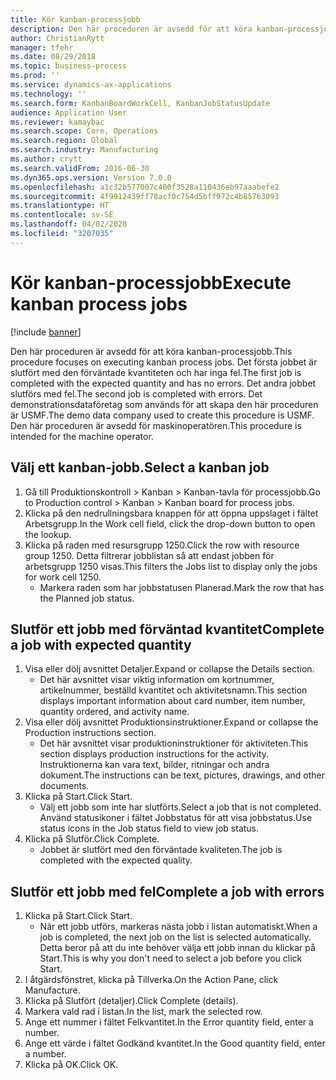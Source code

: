 ```yaml
---
title: Kör kanban-processjobb
description: Den här proceduren är avsedd för att köra kanban-processjobb.
author: ChristianRytt
manager: tfehr
ms.date: 08/29/2018
ms.topic: business-process
ms.prod: ''
ms.service: dynamics-ax-applications
ms.technology: ''
ms.search.form: KanbanBoardWorkCell, KanbanJobStatusUpdate
audience: Application User
ms.reviewer: kamaybac
ms.search.scope: Core, Operations
ms.search.region: Global
ms.search.industry: Manufacturing
ms.author: crytt
ms.search.validFrom: 2016-06-30
ms.dyn365.ops.version: Version 7.0.0
ms.openlocfilehash: a1c32b577007c400f3528a110436eb97aaabefe2
ms.sourcegitcommit: 4f9912439ff78acf0c754d5bff972c4b85763093
ms.translationtype: HT
ms.contentlocale: sv-SE
ms.lasthandoff: 04/02/2020
ms.locfileid: "3207035"
---
```

# <a name="execute-kanban-process-jobs"></a><span data-ttu-id="e378d-103">Kör kanban-processjobb</span><span class="sxs-lookup"><span data-stu-id="e378d-103">Execute kanban process jobs</span></span>

[!include [banner](../../includes/banner.md)]

<span data-ttu-id="e378d-104">Den här proceduren är avsedd för att köra kanban-processjobb.</span><span class="sxs-lookup"><span data-stu-id="e378d-104">This procedure focuses on executing kanban process jobs.</span></span> <span data-ttu-id="e378d-105">Det första jobbet är slutfört med den förväntade kvantiteten och har inga fel.</span><span class="sxs-lookup"><span data-stu-id="e378d-105">The first job is completed with the expected quantity and has no errors.</span></span> <span data-ttu-id="e378d-106">Det andra jobbet slutförs med fel.</span><span class="sxs-lookup"><span data-stu-id="e378d-106">The second job is completed with errors.</span></span> <span data-ttu-id="e378d-107">Det demonstrationsdataföretag som används för att skapa den här proceduren är USMF.</span><span class="sxs-lookup"><span data-stu-id="e378d-107">The demo data company used to create this procedure is USMF.</span></span> <span data-ttu-id="e378d-108">Den här proceduren är avsedd för maskinoperatören.</span><span class="sxs-lookup"><span data-stu-id="e378d-108">This procedure is intended for the machine operator.</span></span>


## <a name="select-a-kanban-job"></a><span data-ttu-id="e378d-109">Välj ett kanban-jobb.</span><span class="sxs-lookup"><span data-stu-id="e378d-109">Select a kanban job</span></span>
1. <span data-ttu-id="e378d-110">Gå till Produktionskontroll > Kanban > Kanban-tavla för processjobb.</span><span class="sxs-lookup"><span data-stu-id="e378d-110">Go to Production control > Kanban > Kanban board for process jobs.</span></span>
2. <span data-ttu-id="e378d-111">Klicka på den nedrullningsbara knappen för att öppna uppslaget i fältet Arbetsgrupp.</span><span class="sxs-lookup"><span data-stu-id="e378d-111">In the Work cell field, click the drop-down button to open the lookup.</span></span>
3. <span data-ttu-id="e378d-112">Klicka på raden med resursgrupp 1250.</span><span class="sxs-lookup"><span data-stu-id="e378d-112">Click the row with resource group 1250.</span></span> <span data-ttu-id="e378d-113">Detta filtrerar jobblistan så att endast jobben för arbetsgrupp 1250 visas.</span><span class="sxs-lookup"><span data-stu-id="e378d-113">This filters the Jobs list to display only the jobs for work cell 1250.</span></span>
    * <span data-ttu-id="e378d-114">Markera raden som har jobbstatusen Planerad.</span><span class="sxs-lookup"><span data-stu-id="e378d-114">Mark the row that has the Planned job status.</span></span>  

## <a name="complete-a-job-with-expected-quantity"></a><span data-ttu-id="e378d-115">Slutför ett jobb med förväntad kvantitet</span><span class="sxs-lookup"><span data-stu-id="e378d-115">Complete a job with expected quantity</span></span>
1. <span data-ttu-id="e378d-116">Visa eller dölj avsnittet Detaljer.</span><span class="sxs-lookup"><span data-stu-id="e378d-116">Expand or collapse the Details section.</span></span>
    * <span data-ttu-id="e378d-117">Det här avsnittet visar viktig information om kortnummer, artikelnummer, beställd kvantitet och aktivitetsnamn.</span><span class="sxs-lookup"><span data-stu-id="e378d-117">This section displays important information about card number, item number, quantity ordered, and activity name.</span></span>  
2. <span data-ttu-id="e378d-118">Visa eller dölj avsnittet Produktionsinstruktioner.</span><span class="sxs-lookup"><span data-stu-id="e378d-118">Expand or collapse the Production instructions section.</span></span>
    * <span data-ttu-id="e378d-119">Det här avsnittet visar produktioninstruktioner för aktiviteten.</span><span class="sxs-lookup"><span data-stu-id="e378d-119">This section displays production instructions for the activity.</span></span> <span data-ttu-id="e378d-120">Instruktionerna kan vara text, bilder, ritningar och andra dokument.</span><span class="sxs-lookup"><span data-stu-id="e378d-120">The instructions can be text, pictures, drawings, and other documents.</span></span>  
3. <span data-ttu-id="e378d-121">Klicka på Start.</span><span class="sxs-lookup"><span data-stu-id="e378d-121">Click Start.</span></span>
    * <span data-ttu-id="e378d-122">Välj ett jobb som inte har slutförts.</span><span class="sxs-lookup"><span data-stu-id="e378d-122">Select a job that is not completed.</span></span> <span data-ttu-id="e378d-123">Använd statusikoner i fältet Jobbstatus för att visa jobbstatus.</span><span class="sxs-lookup"><span data-stu-id="e378d-123">Use status icons in the Job status field to view job status.</span></span>      
4. <span data-ttu-id="e378d-124">Klicka på Slutför.</span><span class="sxs-lookup"><span data-stu-id="e378d-124">Click Complete.</span></span>
    * <span data-ttu-id="e378d-125">Jobbet är slutfört med den förväntade kvaliteten.</span><span class="sxs-lookup"><span data-stu-id="e378d-125">The job is completed with the expected quality.</span></span>  

## <a name="complete-a-job-with-errors"></a><span data-ttu-id="e378d-126">Slutför ett jobb med fel</span><span class="sxs-lookup"><span data-stu-id="e378d-126">Complete a job with errors</span></span>
1. <span data-ttu-id="e378d-127">Klicka på Start.</span><span class="sxs-lookup"><span data-stu-id="e378d-127">Click Start.</span></span>
    * <span data-ttu-id="e378d-128">När ett jobb utförs, markeras nästa jobb i listan automatiskt.</span><span class="sxs-lookup"><span data-stu-id="e378d-128">When a job is completed, the next job on the list is selected automatically.</span></span> <span data-ttu-id="e378d-129">Detta beror på att du inte behöver välja ett jobb innan du klickar på Start.</span><span class="sxs-lookup"><span data-stu-id="e378d-129">This is why you don't need to select a job before you click Start.</span></span>  
2. <span data-ttu-id="e378d-130">I åtgärdsfönstret, klicka på Tillverka.</span><span class="sxs-lookup"><span data-stu-id="e378d-130">On the Action Pane, click Manufacture.</span></span>
3. <span data-ttu-id="e378d-131">Klicka på Slutfört (detaljer).</span><span class="sxs-lookup"><span data-stu-id="e378d-131">Click Complete (details).</span></span>
4. <span data-ttu-id="e378d-132">Markera vald rad i listan.</span><span class="sxs-lookup"><span data-stu-id="e378d-132">In the list, mark the selected row.</span></span>
5. <span data-ttu-id="e378d-133">Ange ett nummer i fältet Felkvantitet.</span><span class="sxs-lookup"><span data-stu-id="e378d-133">In the Error quantity field, enter a number.</span></span>
6. <span data-ttu-id="e378d-134">Ange ett värde i fältet Godkänd kvantitet.</span><span class="sxs-lookup"><span data-stu-id="e378d-134">In the Good quantity field, enter a number.</span></span>
7. <span data-ttu-id="e378d-135">Klicka på OK.</span><span class="sxs-lookup"><span data-stu-id="e378d-135">Click OK.</span></span>

